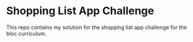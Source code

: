 # Shopping List App Challenge

This repo contains my solution for the shopping list app challenge for the bloc curriculum.
